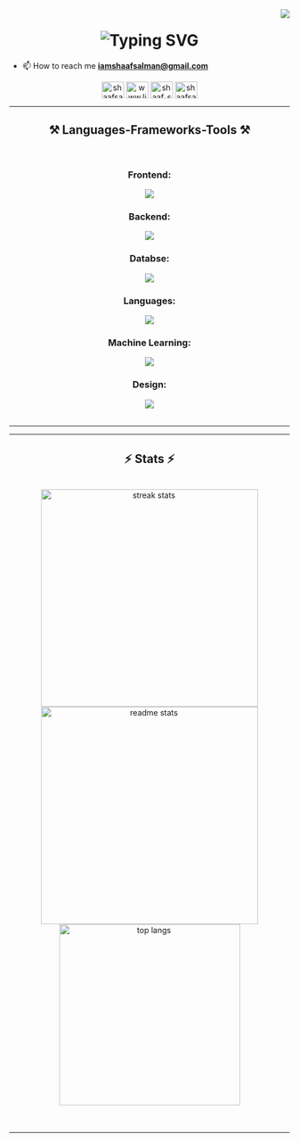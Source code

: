 
<img align="right" src="https://visitor-badge.laobi.icu/badge?page_id=shaafsalman.shaafsalman" />

<h1 align="center">
<img src="https://readme-typing-svg.herokuapp.com/?font=Righteous&size=35&center=true&vCenter=true&width=800&height=70&duration=5000&lines=Initializing+Go+Home+Machine;Dimension+Signature+Identified;Shaaf+Salman;" alt="Typing SVG">

</h1>

- 📫 How to reach me **iamshaafsalman@gmail.com**

<div align="center">
 <a href="https://twitter.com/shaafsalman_ss" target="blank"><img align="center" src="https://raw.githubusercontent.com/rahuldkjain/github-profile-readme-generator/master/src/images/icons/Social/twitter.svg" alt="shaafsalman_ss" height="30" width="40" /></a>
<a href="https://linkedin.com/in/www.linkedin.com/in/shaaf-salman-1397512aa" target="blank"><img align="center" src="https://raw.githubusercontent.com/rahuldkjain/github-profile-readme-generator/master/src/images/icons/Social/linked-in-alt.svg" alt="www.linkedin.com/in/shaaf-salman-1397512aa" height="30" width="40" /></a>
<a href="https://instagram.com/shaaf_salman_ss" target="blank"><img align="center" src="https://raw.githubusercontent.com/rahuldkjain/github-profile-readme-generator/master/src/images/icons/Social/instagram.svg" alt="shaaf_salman_ss" height="30" width="40" /></a>
<a href="https://discord.gg/shaafsalman" target="blank"><img align="center" src="https://raw.githubusercontent.com/rahuldkjain/github-profile-readme-generator/master/src/images/icons/Social/discord.svg" alt="shaafsalman" height="30" width="40" /></a>
</div>

 <hr/>
 
<h2 align="center">⚒️ Languages-Frameworks-Tools ⚒️</h2>
<br/>
<div align="center">
    <h3>Frontend:</h3>
    <img src="https://skillicons.dev/icons?i=react,vite,tailwind,css,javascript,bootstrap,redux" /><br>
    <h3>Backend:</h3>
    <img src="https://skillicons.dev/icons?i=nodejs,express,nextjs,js,npm,threejs,spring" /><br>
    <h3>Databse:</h3>
    <img src="https://skillicons.dev/icons?i=mysql,mongodb" /><br>  
  <h3>Languages:</h3>
    <img src="https://skillicons.dev/icons?i=java,c,cs,cpp,python" /><br>
  <h3>Machine Learning:</h3>
   <img src="https://skillicons.dev/icons?i=pytorch,tensorflow,sklearn" /><br>
    <h3>Design:</h3>
    <img src="https://skillicons.dev/icons?i=figma,matlab,ps,notion" /><br>
</div>


<br/>
<hr/>


<hr/>

<h2 align="center">⚡ Stats ⚡</h2>
<br>
<div align=center>
  <img width=390 src="https://github-readme-streak-stats-salesp07.vercel.app/?user=shaafsalman&count_private=true&theme=react&border_radius=10" alt="streak stats"/>
  <img width=390 src="https://github-readme-stats-salesp07.vercel.app/api?username=shaafsalman&count_private=true&show_icons=true&theme=react&rank_icon=github&border_radius=10" alt="readme stats" />
  <br/>
  <img width=325 align="center" src="https://github-readme-stats-salesp07.vercel.app/api/top-langs/?username=shaafsalman&hide=HTML&langs_count=8&layout=compact&theme=react&border_radius=10&size_weight=0.5&count_weight=0.5&exclude_repo=github-readme-stats" alt="top langs" />
</div>
<br/><br/>


<hr/>

<br/>


<br/>

